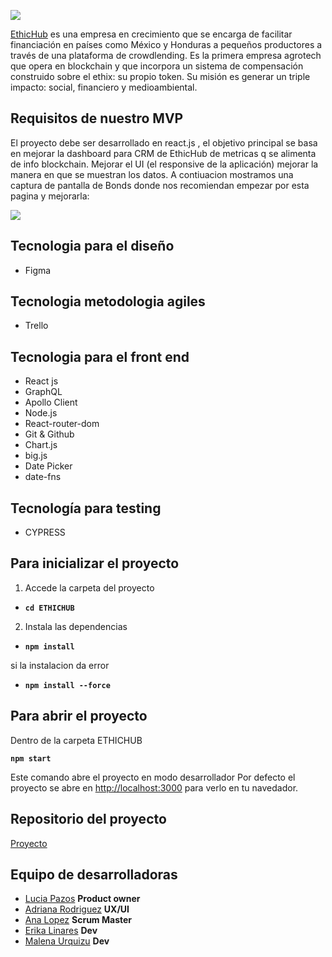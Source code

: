 

![]( https://7131880.fs1.hubspotusercontent-na1.net/hubfs/7131880/Copia%20de%20EH_logo_2019_cuadrado_color-1.png
)

[EthicHub](https://ethix.ethichub.com/) es una empresa en crecimiento que se encarga de facilitar financiación en países como México y Honduras a pequeños productores a través de una plataforma de crowdlending. Es la primera empresa agrotech que opera en blockchain y que incorpora un sistema de compensación construido sobre el ethix: su propio token. Su misión es generar un triple impacto: social, financiero y medioambiental.

## Requisitos de nuestro MVP
El proyecto debe ser desarrollado en react.js , el objetivo principal se basa en mejorar la dashboard para CRM de EthicHub de metricas q se alimenta de info blockchain. 
Mejorar el UI (el responsive de la aplicación) mejorar la manera en que se muestran los datos.
A contiuacion mostramos una captura de pantalla de Bonds donde nos recomiendan empezar por esta pagina y mejorarla: 

![]( https://i.ibb.co/WtDnB47/Ethic-Hub-Info.png)

## Tecnologia para el diseño
- Figma

## Tecnologia metodologia agiles 
- Trello 

## Tecnologia para  el  front end
- React js 
- GraphQL
- Apollo Client 
- Node.js
- React-router-dom 
- Git & Github
- Chart.js 
- big.js
- Date Picker
- date-fns

## Tecnología para testing 
- CYPRESS

## Para inicializar el proyecto
1. Accede la carpeta del proyecto

 - **`cd ETHICHUB`**

2. Instala las dependencias

 - **`npm install`**

si la instalacion da error

- **`npm install --force`**

## Para abrir el proyecto
Dentro de la carpeta ETHICHUB 

**`npm start`**

Este comando abre el proyecto en modo desarrollador 
Por defecto el proyecto se abre en [http://localhost:3000](http://localhost:3000) para verlo en tu navedador.

## Repositorio del proyecto 

[Proyecto](https://github.com/Alh-19/EthixHub)


## Equipo de desarrolladoras
- [Lucia Pazos](https://github.com/luluuuuuuuuuuu) **Product owner**
- [Adriana Rodriguez](https://github.com/filgadri) **UX/UI**
- [Ana Lopez](https://github.com/Alh-19) **Scrum Master**
- [Erika Linares](https://github.com/Erikalinares) **Dev**
- [Malena Urquizu](https://github.com/MaleUrquizu) **Dev**